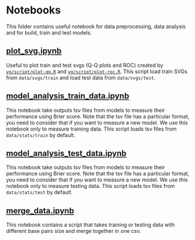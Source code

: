 # Notebooks 
This folder contains useful notebook for data preprocessing, data analysis and for build, train and test models.

## [plot_svg.ipynb](https://github.com/binarySequoia/vg_recal/blob/master/notebooks/plot_svg.ipynb)

Useful to plot train and test svgs (Q-Q plots and ROC) created by [`vg/script/plot-qq.R`](https://github.com/vgteam/vg/blob/master/scripts/plot-qq.R) and [`vg/script/plot-roc.R`](https://github.com/vgteam/vg/blob/master/scripts/plot-roc.R). This script load train SVGs from `data/svgs/train` and load test data from `data/svgs/test`.

## [model_analysis_train_data.ipynb](https://github.com/binarySequoia/vg_recal/blob/master/notebooks/model_analysis_train_data.ipynb)
This notebook take outputs tsv files from models to measure their performance using Brier score. Note that the tsv file has a particular format, you need to consider that if you want to measure a new model. We use this notebook only to measure training data. This script loads tsv files from `data/stats/train` by default.


## [model_analysis_test_data.ipynb](https://github.com/binarySequoia/vg_recal/blob/master/notebooks/model_analysis_test_data.ipynb)
This notebook take outputs tsv files from models to measure their performance using Brier score. Note that the tsv file has a particular format, you need to consider that if you want to measure a new model. We use this notebook only to measure testing data. This script loads tsv files from `data/stats/test` by default.

## [merge_data.ipynb](https://github.com/binarySequoia/vg_recal/blob/master/notebooks/merge_data.ipynb)
This notebook contains a script that takes training or testing data with different base pairs size and merge together in one csv.
